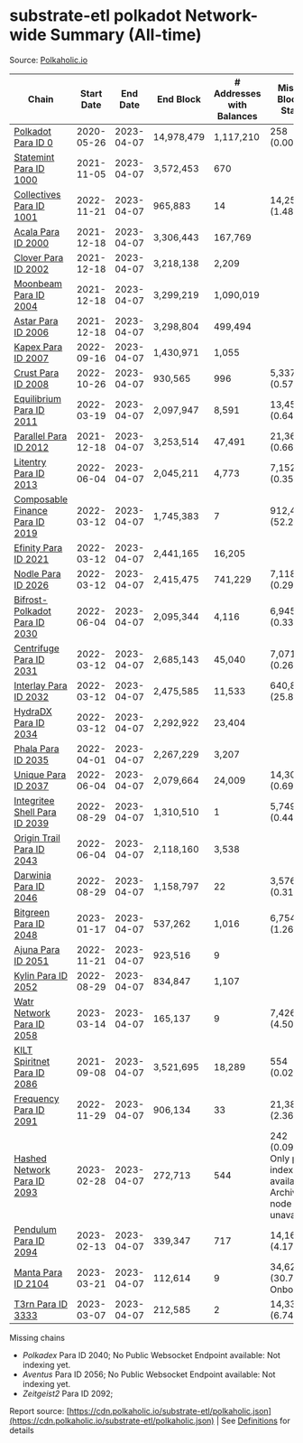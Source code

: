 # substrate-etl polkadot Network-wide Summary (All-time)

Source: [Polkaholic.io](https://polkaholic.io)


| Chain            | Start Date | End Date | End Block | # Addresses with Balances | Missing Blocks / Status |
| ---------------- | ---------- | ---------| --------- | ------------------------- | ----------------------- |
| [Polkadot Para ID 0](/polkadot/0-polkadot) | 2020-05-26 | 2023-04-07 | 14,978,479 |  1,117,210 | 258 (0.00%)  |
| [Statemint Para ID 1000](/polkadot/1000-statemint) | 2021-11-05 | 2023-04-07 | 3,572,453 |  670 |    |
| [Collectives Para ID 1001](/polkadot/1001-collectives) | 2022-11-21 | 2023-04-07 | 965,883 |  14 | 14,253 (1.48%)  |
| [Acala Para ID 2000](/polkadot/2000-acala) | 2021-12-18 | 2023-04-07 | 3,306,443 |  167,769 |    |
| [Clover Para ID 2002](/polkadot/2002-clover) | 2021-12-18 | 2023-04-07 | 3,218,138 |  2,209 |    |
| [Moonbeam Para ID 2004](/polkadot/2004-moonbeam) | 2021-12-18 | 2023-04-07 | 3,299,219 |  1,090,019 |    |
| [Astar Para ID 2006](/polkadot/2006-astar) | 2021-12-18 | 2023-04-07 | 3,298,804 |  499,494 |    |
| [Kapex Para ID 2007](/polkadot/2007-kapex) | 2022-09-16 | 2023-04-07 | 1,430,971 |  1,055 |    |
| [Crust Para ID 2008](/polkadot/2008-crust) | 2022-10-26 | 2023-04-07 | 930,565 |  996 | 5,337 (0.57%)  |
| [Equilibrium Para ID 2011](/polkadot/2011-equilibrium) | 2022-03-19 | 2023-04-07 | 2,097,947 |  8,591 | 13,459 (0.64%)  |
| [Parallel Para ID 2012](/polkadot/2012-parallel) | 2021-12-18 | 2023-04-07 | 3,253,514 |  47,491 | 21,367 (0.66%)  |
| [Litentry Para ID 2013](/polkadot/2013-litentry) | 2022-06-04 | 2023-04-07 | 2,045,211 |  4,773 | 7,152 (0.35%)  |
| [Composable Finance Para ID 2019](/polkadot/2019-composable) | 2022-03-12 | 2023-04-07 | 1,745,383 |  7 | 912,483 (52.28%)  |
| [Efinity Para ID 2021](/polkadot/2021-efinity) | 2022-03-12 | 2023-04-07 | 2,441,165 |  16,205 |    |
| [Nodle Para ID 2026](/polkadot/2026-nodle) | 2022-03-12 | 2023-04-07 | 2,415,475 |  741,229 | 7,118 (0.29%)  |
| [Bifrost-Polkadot Para ID 2030](/polkadot/2030-bifrost-dot) | 2022-06-04 | 2023-04-07 | 2,095,344 |  4,116 | 6,945 (0.33%)  |
| [Centrifuge Para ID 2031](/polkadot/2031-centrifuge) | 2022-03-12 | 2023-04-07 | 2,685,143 |  45,040 | 7,071 (0.26%)  |
| [Interlay Para ID 2032](/polkadot/2032-interlay) | 2022-03-12 | 2023-04-07 | 2,475,585 |  11,533 | 640,874 (25.89%)  |
| [HydraDX Para ID 2034](/polkadot/2034-hydradx) | 2022-03-12 | 2023-04-07 | 2,292,922 |  23,404 |    |
| [Phala Para ID 2035](/polkadot/2035-phala) | 2022-04-01 | 2023-04-07 | 2,267,229 |  3,207 |    |
| [Unique Para ID 2037](/polkadot/2037-unique) | 2022-06-04 | 2023-04-07 | 2,079,664 |  24,009 | 14,301 (0.69%)  |
| [Integritee Shell Para ID 2039](/polkadot/2039-integritee-shell) | 2022-08-29 | 2023-04-07 | 1,310,510 |  1 | 5,749 (0.44%)  |
| [Origin Trail Para ID 2043](/polkadot/2043-origintrail) | 2022-06-04 | 2023-04-07 | 2,118,160 |  3,538 |    |
| [Darwinia Para ID 2046](/polkadot/2046-darwinia) | 2022-08-29 | 2023-04-07 | 1,158,797 |  22 | 3,576 (0.31%)  |
| [Bitgreen Para ID 2048](/polkadot/2048-bitgreen) | 2023-01-17 | 2023-04-07 | 537,262 |  1,016 | 6,754 (1.26%)  |
| [Ajuna Para ID 2051](/polkadot/2051-ajuna) | 2022-11-21 | 2023-04-07 | 923,516 |  9 |    |
| [Kylin Para ID 2052](/polkadot/2052-kylin) | 2022-08-29 | 2023-04-07 | 834,847 |  1,107 |    |
| [Watr Network Para ID 2058](/polkadot/2058-watr) | 2023-03-14 | 2023-04-07 | 165,137 |  9 | 7,426 (4.50%)  |
| [KILT Spiritnet Para ID 2086](/polkadot/2086-kilt) | 2021-09-08 | 2023-04-07 | 3,521,695 |  18,289 | 554 (0.02%)  |
| [Frequency Para ID 2091](/polkadot/2091-frequency) | 2022-11-29 | 2023-04-07 | 906,134 |  33 | 21,384 (2.36%)  |
| [Hashed Network Para ID 2093](/polkadot/2093-hashed) | 2023-02-28 | 2023-04-07 | 272,713 |  544 | 242 (0.09%) Only partial index available: Archive node unavailable |
| [Pendulum Para ID 2094](/polkadot/2094-pendulum) | 2023-02-13 | 2023-04-07 | 339,347 |  717 | 14,163 (4.17%)  |
| [Manta Para ID 2104](/polkadot/2104-manta) | 2023-03-21 | 2023-04-07 | 112,614 |  9 | 34,621 (30.74%) Onboarding |
| [T3rn Para ID 3333](/polkadot/3333-t3rn) | 2023-03-07 | 2023-04-07 | 212,585 |  2 | 14,331 (6.74%)  |

Missing chains


* *Polkadex* Para ID 2040; No Public Websocket Endpoint available: Not indexing yet.
* *Aventus* Para ID 2056; No Public Websocket Endpoint available: Not indexing yet.
* *Zeitgeist2* Para ID 2092; 

Report source: [https://cdn.polkaholic.io/substrate-etl/polkaholic.json](https://cdn.polkaholic.io/substrate-etl/polkaholic.json) | See [Definitions](/DEFINITIONS.md) for details
